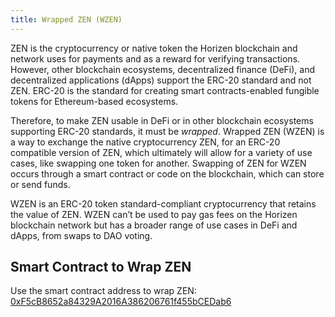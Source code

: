 ```yaml
---
title: Wrapped ZEN (WZEN)
---
```


ZEN is the cryptocurrency or native token the Horizen blockchain and network uses for payments and as a reward for verifying transactions. However, other blockchain ecosystems, decentralized finance (DeFi), and decentralized applications (dApps) support the ERC-20 standard and not ZEN. ERC-20 is the standard for creating smart contracts-enabled fungible tokens for Ethereum-based ecosystems.

Therefore, to make ZEN usable in DeFi or in other blockchain ecosystems supporting ERC-20 standards, it must be _wrapped_. Wrapped ZEN (WZEN) is a way to exchange the native cryptocurrency ZEN, for an ERC-20 compatible version of ZEN, which ultimately will allow for a variety of use cases, like swapping one token for another. Swapping of ZEN for WZEN occurs through a smart contract or code on the blockchain, which can store or send funds.

WZEN is an ERC-20 token standard-compliant cryptocurrency that retains the value of ZEN. WZEN can’t be used to pay gas fees on the Horizen blockchain network but has a broader range of use cases in DeFi and dApps, from swaps to DAO voting. 


## Smart Contract to Wrap ZEN

Use the smart contract address to wrap ZEN: [0xF5cB8652a84329A2016A386206761f455bCEDab6](https://eon-explorer.horizenlabs.io/address/0xF5cB8652a84329A2016A386206761f455bCEDab6)


